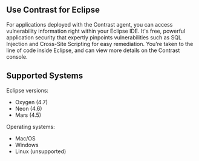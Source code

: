 <!--
title: "What is Contrast for Eclipse?"
description: "What is Contrast for Eclipse?"
tags: "tools eclipse integration"
-->

## Use Contrast for Eclipse

For applications deployed with the Contrast agent, you can access vulnerability information right within your Eclipse IDE. It's free, powerful application security that expertly pinpoints vulnerabilities such as SQL Injection and Cross-Site Scripting for easy remediation. You're taken to the line of code inside Eclipse, and can view more details on the Contrast console. 

## Supported Systems 

Eclipse versions:

* Oxygen (4.7)
* Neon (4.6)
* Mars (4.5)

Operating systems:

* Mac/OS
* Windows
* Linux (unsupported)
